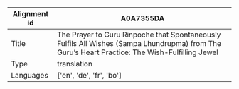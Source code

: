 |Alignment id | A0A7355DA
| --- | --- 
|Title | The Prayer to Guru Rinpoche that Spontaneously Fulfils All Wishes (Sampa Lhundrupma) from The Guru’s Heart Practice: The Wish-Fulfilling Jewel 
|Type | translation
|Languages | ['en', 'de', 'fr', 'bo']